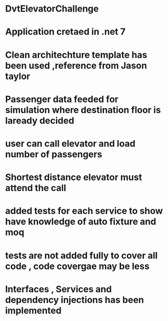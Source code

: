 # DvtElevatorChallenge
# Application cretaed in .net 7
# Clean architechture template has been used ,reference from Jason taylor 
# Passenger data feeded for simulation where destination floor is laready decided 
# user can call elevator and load number of passengers
# Shortest distance elevator must attend the call 
# added tests for each service to show have knowledge of auto fixture and moq
# tests are not added fully to cover all code , code covergae may be less 
# Interfaces , Services and dependency injections has been implemented
